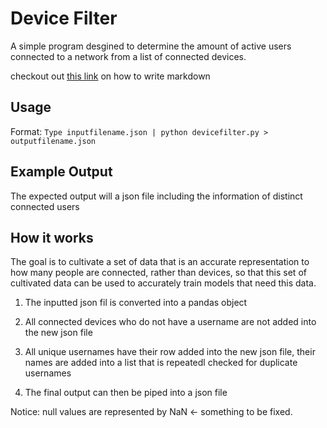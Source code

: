 # Device Filter

A simple program desgined to determine the amount of active users connected to a network from a list of connected devices.

checkout out [this link](https://docs.github.com/en/get-started/writing-on-github/getting-started-with-writing-and-formatting-on-github/basic-writing-and-formatting-syntax) on how to write markdown

## Usage

Format:
`Type inputfilename.json | python devicefilter.py > outputfilename.json`

## Example Output

The expected output will a json file including the information of distinct connected users

## How it works

The goal is to cultivate a set of data that is an accurate representation to how many people are connected, rather than devices, so that this set of cultivated data can be used to accurately train models that need this data.

1. The inputted json fil is converted into a pandas object

2. All connected devices who do not have a username are not added into the new json file

3. All unique usernames have their row added into the new json file, their names are added into a list that is repeatedl checked for duplicate usernames

4. The final output can then be piped into a json file

Notice: null values are represented by NaN <- something to be fixed.
